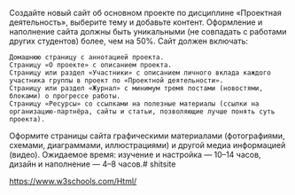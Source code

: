 Создайте новый сайт об основном проекте по дисциплине «Проектная деятельность», выберите тему и добавьте контент. Оформление и наполнение сайта должны быть уникальными (не совпадать с работами других студентов) более, чем на 50%.
Сайт должен включать:

    Домашнюю страницу с аннотацией проекта.
    Страницу «О проекте» с описанием проекта.
    Страницу или раздел «Участники» с описанием личного вклада каждого участника группы в проект по «Проектной деятельности».
    Страницу или раздел «Журнал» с минимум тремя постами (новостями, блоками) о прогрессе работы.
    Страницу «Ресурсы» со ссылками на полезные материалы (ссылки на организацию-партнёра, сайты и статьи, позволяющие лучше понять суть проекта).

Оформите страницы сайта графическими материалами (фотографиями, схемами, диаграммами, иллюстрациями) и другой медиа информацией (видео).
Ожидаемое время: изучение и настройка — 10–14 часов, дизайн и наполнение — 4–8 часов.# shitsite

https://www.w3schools.com/Html/